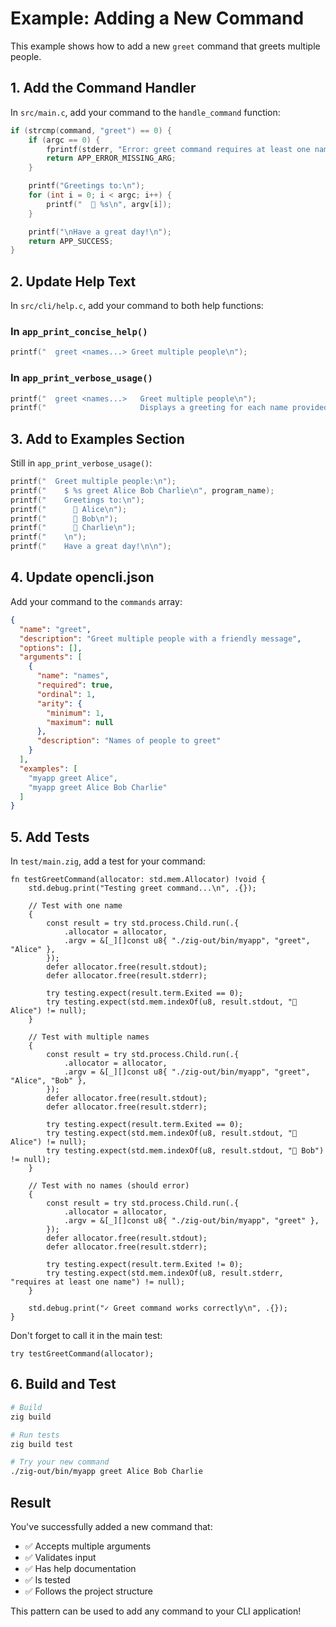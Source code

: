 # Example: Adding a New Command

This example shows how to add a new `greet` command that greets multiple people.

## 1. Add the Command Handler

In `src/main.c`, add your command to the `handle_command` function:

```c
if (strcmp(command, "greet") == 0) {
    if (argc == 0) {
        fprintf(stderr, "Error: greet command requires at least one name\n");
        return APP_ERROR_MISSING_ARG;
    }

    printf("Greetings to:\n");
    for (int i = 0; i < argc; i++) {
        printf("  👋 %s\n", argv[i]);
    }

    printf("\nHave a great day!\n");
    return APP_SUCCESS;
}
```

## 2. Update Help Text

In `src/cli/help.c`, add your command to both help functions:

### In `app_print_concise_help()`

```c
printf("  greet <names...> Greet multiple people\n");
```

### In `app_print_verbose_usage()`

```c
printf("  greet <names...>   Greet multiple people\n");
printf("                     Displays a greeting for each name provided\n\n");
```

## 3. Add to Examples Section

Still in `app_print_verbose_usage()`:

```c
printf("  Greet multiple people:\n");
printf("    $ %s greet Alice Bob Charlie\n", program_name);
printf("    Greetings to:\n");
printf("      👋 Alice\n");
printf("      👋 Bob\n");
printf("      👋 Charlie\n");
printf("    \n");
printf("    Have a great day!\n\n");
```

## 4. Update opencli.json

Add your command to the `commands` array:

```json
{
  "name": "greet",
  "description": "Greet multiple people with a friendly message",
  "options": [],
  "arguments": [
    {
      "name": "names",
      "required": true,
      "ordinal": 1,
      "arity": {
        "minimum": 1,
        "maximum": null
      },
      "description": "Names of people to greet"
    }
  ],
  "examples": [
    "myapp greet Alice",
    "myapp greet Alice Bob Charlie"
  ]
}
```

## 5. Add Tests

In `test/main.zig`, add a test for your command:

```zig
fn testGreetCommand(allocator: std.mem.Allocator) !void {
    std.debug.print("Testing greet command...\n", .{});

    // Test with one name
    {
        const result = try std.process.Child.run(.{
            .allocator = allocator,
            .argv = &[_][]const u8{ "./zig-out/bin/myapp", "greet", "Alice" },
        });
        defer allocator.free(result.stdout);
        defer allocator.free(result.stderr);

        try testing.expect(result.term.Exited == 0);
        try testing.expect(std.mem.indexOf(u8, result.stdout, "👋 Alice") != null);
    }

    // Test with multiple names
    {
        const result = try std.process.Child.run(.{
            .allocator = allocator,
            .argv = &[_][]const u8{ "./zig-out/bin/myapp", "greet", "Alice", "Bob" },
        });
        defer allocator.free(result.stdout);
        defer allocator.free(result.stderr);

        try testing.expect(result.term.Exited == 0);
        try testing.expect(std.mem.indexOf(u8, result.stdout, "👋 Alice") != null);
        try testing.expect(std.mem.indexOf(u8, result.stdout, "👋 Bob") != null);
    }

    // Test with no names (should error)
    {
        const result = try std.process.Child.run(.{
            .allocator = allocator,
            .argv = &[_][]const u8{ "./zig-out/bin/myapp", "greet" },
        });
        defer allocator.free(result.stdout);
        defer allocator.free(result.stderr);

        try testing.expect(result.term.Exited != 0);
        try testing.expect(std.mem.indexOf(u8, result.stderr, "requires at least one name") != null);
    }

    std.debug.print("✓ Greet command works correctly\n", .{});
}
```

Don't forget to call it in the main test:

```zig
try testGreetCommand(allocator);
```

## 6. Build and Test

```bash
# Build
zig build

# Run tests
zig build test

# Try your new command
./zig-out/bin/myapp greet Alice Bob Charlie
```

## Result

You've successfully added a new command that:

- ✅ Accepts multiple arguments
- ✅ Validates input
- ✅ Has help documentation
- ✅ Is tested
- ✅ Follows the project structure

This pattern can be used to add any command to your CLI application!
